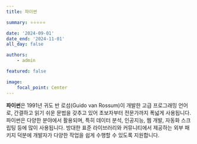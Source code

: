 ```yaml
---
title: 파이썬

summary: ⭐️⭐️⭐️⭐️⭐️

date: '2024-09-01'
date_end: '2024-11-01'
all_day: false

authors:
    - admin

featured: false

image:
    focal_point: Center
---
```

**파이썬**은 1991년 귀도 반 로섬(Guido van Rossum)이 개발한 고급 프로그래밍 언어로, 간결하고 읽기 쉬운 문법을 갖추고 있어 초보자부터 전문가까지 폭넓게 사용됩니다. 파이썬은 다양한 분야에서 활용되며, 특히 데이터 분석, 인공지능, 웹 개발, 자동화 스크립팅 등에 많이 사용됩니다. 방대한 표준 라이브러리와 커뮤니티에서 제공하는 외부 패키지 덕분에 개발자가 다양한 작업을 쉽게 수행할 수 있도록 지원합니다.